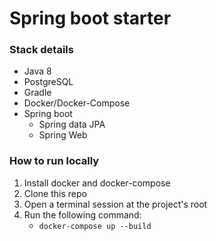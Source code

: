 # Spring boot starter

### Stack details
- Java 8
- PostgreSQL
- Gradle
- Docker/Docker-Compose
- Spring boot
  - Spring data JPA
  - Spring Web
  
### How to run locally

1. Install docker and docker-compose
2. Clone this repo
3. Open a terminal session at the project's root
4. Run the following command:
   - `docker-compose up --build`
